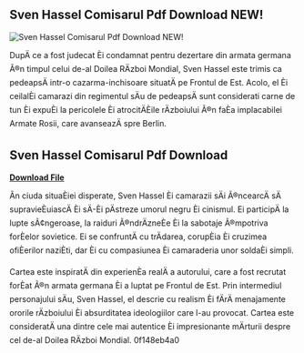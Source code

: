## Sven Hassel Comisarul Pdf Download NEW!

 
![Sven Hassel Comisarul Pdf Download NEW!](https://kupdf.net/theme/img/logo-kupdf-square.png)

 
DupÄ ce a fost judecat Èi condamnat pentru dezertare din armata germana Ã®n timpul celui de-al Doilea RÄzboi Mondial, Sven Hassel este trimis ca pedeapsÄ intr-o cazarma-inchisoare situatÄ pe Frontul de Est. Acolo, el Èi ceilalÈi camarazi din regimentul sÄu de pedeapsÄ sunt considerati carne de tun Èi expuÈi la pericolele Èi atrocitÄÈile rÄzboiului Ã®n faÈa implacabilei Armate Rosii, care avanseazÄ spre Berlin.
 
## Sven Hassel Comisarul Pdf Download


[**Download File**](https://www.google.com/url?q=https%3A%2F%2Fbyltly.com%2F2tKBpM&sa=D&sntz=1&usg=AOvVaw0MBdPDZUXV_BW_KZhgQU4Z)

  
Ãn ciuda situaÈiei disperate, Sven Hassel Èi camarazii sÄi Ã®ncearcÄ sÄ supravieÈuiascÄ Èi sÄ-Èi pÄstreze umorul negru Èi cinismul. Ei participÄ la lupte sÃ¢ngeroase, la raiduri Ã®ndrÄzneÈe Èi la sabotaje Ã®mpotriva forÈelor sovietice. Ei se confruntÄ cu trÄdarea, corupÈia Èi cruzimea ofiÈerilor naziÈti, dar Èi cu compasiunea Èi camaraderia unor soldaÈi simpli.
  
Cartea este inspiratÄ din experienÈa realÄ a autorului, care a fost recrutat forÈat Ã®n armata germana Èi a luptat pe Frontul de Est. Prin intermediul personajului sÄu, Sven Hassel, el descrie cu realism Èi fÄrÄ menajamente ororile rÄzboiului Èi absurditatea ideologiilor care l-au provocat. Cartea este consideratÄ una dintre cele mai autentice Èi impresionante mÄrturii despre cel de-al Doilea RÄzboi Mondial.
 0f148eb4a0
